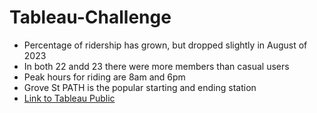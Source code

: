 # Tableau-Challenge
* Percentage of ridership has grown, but dropped slightly in August of 2023
* In both 22 andd 23 there were more members than casual users
* Peak hours for riding are 8am and 6pm
* Grove St PATH is the popular starting and ending station
* [Link to Tableau Public](https://public.tableau.com/app/profile/cayla.valentine/viz/CitiBikeAssignment_16924774675170/Story1?publish=yes)
